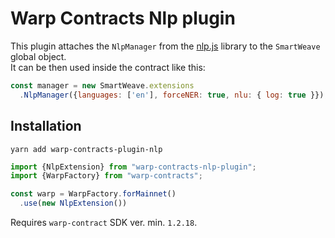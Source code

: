 # Warp Contracts Nlp plugin

This plugin attaches the `NlpManager` from the [nlp.js](https://www.npmjs.com/package/node-nlp) library to the `SmartWeave` global object.  
It can be then used inside the contract like this:
```js
const manager = new SmartWeave.extensions
  .NlpManager({languages: ['en'], forceNER: true, nlu: { log: true }});
```
## Installation
`yarn add warp-contracts-plugin-nlp`

```ts
import {NlpExtension} from "warp-contracts-nlp-plugin";
import {WarpFactory} from "warp-contracts";

const warp = WarpFactory.forMainnet()
  .use(new NlpExtension())
```

Requires `warp-contract` SDK ver. min. `1.2.18`.
